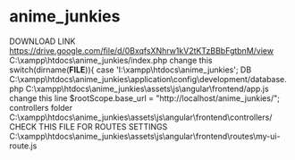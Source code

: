 # anime_junkies
DOWNLOAD LINK https://drive.google.com/file/d/0BxqfsXNhrw1kV2tKTzBBbFgtbnM/view  C:\xampp\htdocs\anime_junkies/index.php change this switch(dirname(__FILE__)){         case 'I:\xampp\htdocs\anime_junkies';  DB C:\xampp\htdocs\anime_junkies\application\config\development/database.php              C:\xampp\htdocs\anime_junkies\assets\js\angular\frontend/app.js change this line $rootScope.base_url = "http://localhost/anime_junkies/";    controllers folder C:\xampp\htdocs\anime_junkies\assets\js\angular\frontend\controllers/    CHECK THIS FILE FOR ROUTES SETTINGS C:\xampp\htdocs\anime_junkies\assets\js\angular\frontend\routes\my-ui-route.js
